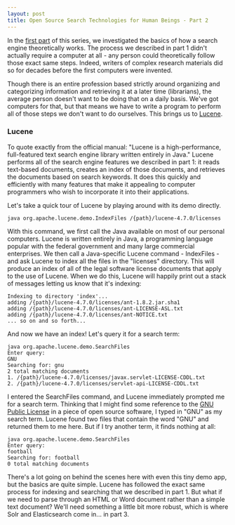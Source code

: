 ```yaml
---
layout: post
title: Open Source Search Technologies for Human Beings - Part 2
---
```


In the [first part](http://josephmosby.com/2014/03/24/open-source-search-technologies-for-human-beings-part-1.html) of this series, we investigated the basics of how a search engine theoretically works. The process we described in part 1 didn't actually require a computer at all - any person could theoretically follow those exact same steps. Indeed, writers of complex research materials did so for decades before the first computers were invented. 

Though there is an entire profession based strictly around organizing and categorizing information and retrieving it at a later time (librarians), the average person doesn't want to be doing that on a daily basis. We've got computers for that, but that means we have to write a program to perform all of those steps we don't want to do ourselves. This brings us to [Lucene](https://lucene.apache.org/core/).

### Lucene

To quote exactly from the official manual: "Lucene is a high-performance, full-featured text search engine library written entirely in Java." Lucene performs all of the search engine features we described in part 1: it reads text-based documents, creates an index of those documents, and retrieves the documents based on search keywords. It does this quickly and efficiently with many features that make it appealing to computer programmers who wish to incorporate it into their applications. 

Let's take a quick tour of Lucene by playing around with its demo directly. 

	java org.apache.lucene.demo.IndexFiles /{path}/lucene-4.7.0/licenses

With this command, we first call the Java available on most of our personal computers. Lucene is written entirely in Java, a programming language popular with the federal government and many large commercial enterprises. We then call a Java-specific Lucene command - IndexFiles - and ask Lucene to index all the files in the "licenses" directory. This will produce an index of all of the legal software license documents that apply to the use of Lucene. When we do this, Lucene will happily print out a stack of messages letting us know that it's indexing:

```
Indexing to directory 'index'...
adding /{path}/lucene-4.7.0/licenses/ant-1.8.2.jar.sha1
adding /{path}/lucene-4.7.0/licenses/ant-LICENSE-ASL.txt
adding /{path}/lucene-4.7.0/licenses/ant-NOTICE.txt
... so on and so forth...
```

And now we have an index! Let's query it for a search term:

```
java org.apache.lucene.demo.SearchFiles
Enter query: 
GNU
Searching for: gnu
2 total matching documents
1. /{path}/lucene-4.7.0/licenses/javax.servlet-LICENSE-CDDL.txt
2. /{path}/lucene-4.7.0/licenses/servlet-api-LICENSE-CDDL.txt
```

I entered the SearchFiles command, and Lucene immediately prompted me for a search term. Thinking that I might find some reference to the [GNU Public License](https://www.gnu.org/copyleft/gpl.html) in a piece of open source software, I typed in "GNU" as my search term. Lucene found two files that contain the word "GNU" and returned them to me here. But if I try another term, it finds nothing at all:

```
java org.apache.lucene.demo.SearchFiles
Enter query: 
football
Searching for: football
0 total matching documents
```

There's a lot going on behind the scenes here with even this tiny demo app, but the basics are quite simple. Lucene has followed the exact same process for indexing and searching that we described in part 1. But what if we need to parse through an HTML or Word document rather than a simple text document? We'll need something a little bit more robust, which is where Solr and Elasticsearch come in... in part 3. 
